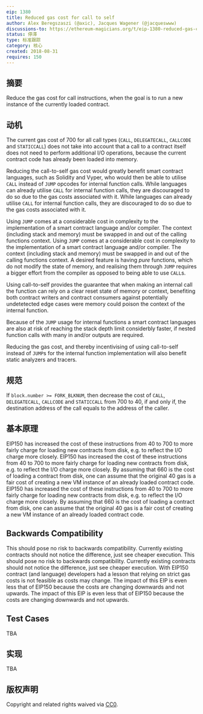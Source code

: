 ```yaml
---
eip: 1380
title: Reduced gas cost for call to self
author: Alex Beregszaszi (@axic), Jacques Wagener (@jacqueswww)
discussions-to: https://ethereum-magicians.org/t/eip-1380-reduced-gas-cost-for-call-to-self/1242
status: 停滞
type: 标准跟踪
category: 核心
created: 2018-08-31
requires: 150
---
```


## 摘要
Reduce the gas cost for call instructions, when the goal is to run a new instance of the currently loaded contract.

## 动机
The current gas cost of 700 for all call types (`CALL`, `DELEGATECALL`, `CALLCODE` and `STATICCALL`) does not take into account that a call to a contract itself does not need to perform additional I/O operations, because the current contract code has already been loaded into memory.

Reducing the call-to-self gas cost would greatly benefit smart contract languages, such as Solidity and Vyper, who would then be able to utilise `CALL` instead of `JUMP` opcodes for internal function calls. While languages can already utilise `CALL` for internal function calls, they are discouraged to do so due to the gas costs associated with it. While languages can already utilise `CALL` for internal function calls, they are discouraged to do so due to the gas costs associated with it.

Using `JUMP` comes at a considerable cost in complexity to the implementation of a smart contract language and/or compiler. The context (including stack and memory) must be swapped in and out of the calling functions context. Using `JUMP` comes at a considerable cost in complexity to the implementation of a smart contract language and/or compiler. The context (including stack and memory) must be swapped in and out of the calling functions context. A desired feature is having *pure* functions, which do not modify the state of memory, and realising them through `JUMP` requires a bigger effort from the compiler as opposed to being able to use `CALL`s.

Using call-to-self provides the guarantee that when making an internal call the function can rely on a clear reset state of memory or context, benefiting both contract writers and contract consumers against potentially undetetected edge cases were memory could poison the context of the internal function.

Because of the `JUMP` usage for internal functions a smart contract languages are also at risk of reaching the stack depth limit considerbly faster, if nested function calls with many in and/or outputs are required.

Reducing the gas cost, and thereby incentivising of using call-to-self instead of `JUMP`s for the internal function implementation will also benefit static analyzers and tracers.

## 规范
If `block.number >= FORK_BLKNUM`, then decrease the cost of `CALL`, `DELEGATECALL`, `CALLCODE` and `STATICCALL` from 700 to 40, if and only if, the destination address of the call equals to the address of the caller.

## 基本原理
EIP150 has increased the cost of these instructions from 40 to 700 to more fairly charge for loading new contracts from disk, e.g. to reflect the I/O charge more closely. EIP150 has increased the cost of these instructions from 40 to 700 to more fairly charge for loading new contracts from disk, e.g. to reflect the I/O charge more closely. By assuming that 660 is the cost of loading a contract from disk, one can assume that the original 40 gas is a fair cost of creating a new VM instance of an already loaded contract code. EIP150 has increased the cost of these instructions from 40 to 700 to more fairly charge for loading new contracts from disk, e.g. to reflect the I/O charge more closely. By assuming that 660 is the cost of loading a contract from disk, one can assume that the original 40 gas is a fair cost of creating a new VM instance of an already loaded contract code.

## Backwards Compatibility
This should pose no risk to backwards compatibility. Currently existing contracts should not notice the difference, just see cheaper execution. This should pose no risk to backwards compatibility. Currently existing contracts should not notice the difference, just see cheaper execution. With EIP150 contract (and language) developers had a lesson that relying on strict gas costs is not feasible as costs may change. The impact of this EIP is even less that of EIP150 because the costs are changing downwards and not upwards. The impact of this EIP is even less that of EIP150 because the costs are changing downwards and not upwards.

## Test Cases
TBA

## 实现
TBA

## 版权声明
Copyright and related rights waived via [CC0](../LICENSE.md).
